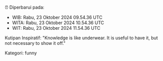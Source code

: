 ⏰ Diperbarui pada:
- WIB: Rabu, 23 Oktober 2024 09.54.36 UTC
- WITA: Rabu, 23 Oktober 2024 10.54.36 UTC
- WIT: Rabu, 23 Oktober 2024 11.54.36 UTC

Kutipan Inspiratif:
"Knowledge is like underwear. It is useful to have it, but not necessary to show it off."


Kategori: funny

